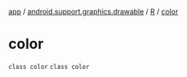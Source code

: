[app](../../../index.md) / [android.support.graphics.drawable](../../index.md) / [R](../index.md) / [color](./index.md)

# color

`class color`
`class color`